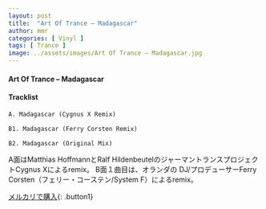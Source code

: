 ```yaml
---
layout: post
title:  "Art Of Trance – Madagascar"
author: mmr
categories: [ Vinyl ]
tags: [ Trance ]
image: ../assets/images/Art Of Trance – Madagascar.jpg
---
```


#### Art Of Trance – Madagascar

#### Tracklist
```md
A. Madagascar (Cygnus X Remix)

B1. Madagascar (Ferry Corsten Remix)

B2. Madagascar (Original Mix)
```

A面はMatthias HoffmannとRalf HildenbeutelのジャーマントランスプロジェクトCygnus Xによるremix。
B面１曲目は、オランダの DJ/プロデューサーFerry Corsten（フェリー・コーステン/System F）によるremix。

[メルカリで購入](https://jp.mercari.com/item/m64443542697){: .button1}

